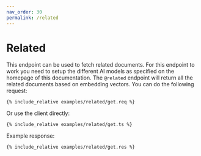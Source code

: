 ```yaml
---
nav_order: 30
permalink: /related
---
```


# Related

This endpoint can be used to fetch related documents. For this endpoint to work you need to setup the different AI models as specified on the homepage of this documentation. The `@related` endpoint will return all the related documents based on embedding vectors. You can do the following request:

```
{% include_relative examples/related/get.req %}
```

Or use the client directly:

```
{% include_relative examples/related/get.ts %}
```

Example response:

```
{% include_relative examples/related/get.res %}
```
